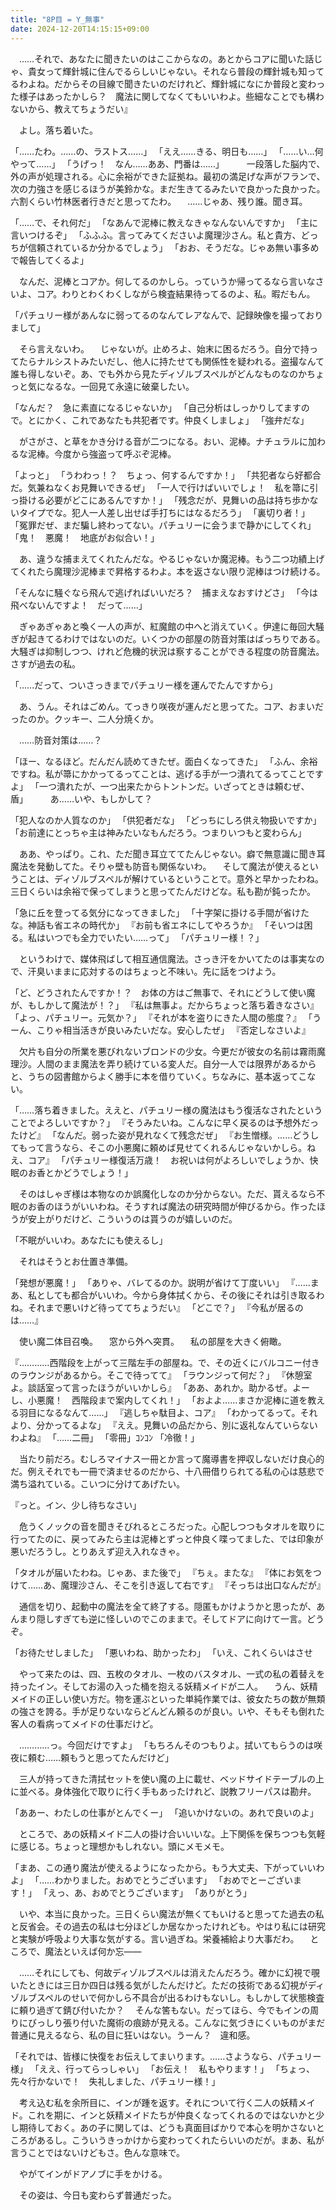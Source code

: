 ```yaml
---
title: "8P目 = Y_無事"
date: 2024-12-20T14:15:15+09:00
---
```

　……それで、あなたに聞きたいのはここからなの。あとからコアに聞いた話じゃ、貴女って輝針城に住んでるらしいじゃない。それなら普段の輝針城も知ってるわよね。だからその目線で聞きたいのだけれど、輝針城になにか普段と変わった様子はあったかしら？　魔法に関してなくてもいいわよ。些細なことでも構わないから、教えてちょうだい』

　よし。落ち着いた。


「……たわ。……の、ラストス……」
「ええ……きる、明日も……」
「……い…何やって……」
「うげっ！　なん……ああ、門番は……」
　
　一段落した脳内で、外の声が処理される。心に余裕ができた証拠ね。最初の満足げな声がフランで、次の力強さを感じるほうが美鈴かな。まだ生きてるみたいで良かった良かった。六割くらい竹林医者行きだと思ってたわ。
　……じゃあ、残り誰。聞き耳。

「……で、それ何だ」
「なあんで泥棒に教えなきゃなんないんですか」
「主に言いつけるぞ」
「ふふふ。言ってみてくださいよ魔理沙さん。私と貴方、どっちが信頼されているか分かるでしょう」
「おお、そうだな。じゃあ無い事多めで報告してくるよ」

　なんだ、泥棒とコアか。何してるのかしら。っていうか帰ってるなら言いなさいよ、コア。わりとわくわくしながら検査結果待ってるのよ、私。暇だもん。

「パチュリー様があんなに弱ってるのなんてレアなんで、記録映像を撮っておりまして」

　そら言えないわ。
　じゃないが。止めろよ、始末に困るだろう。自分で持ってたらナルシストみたいだし、他人に持たせても関係性を疑われる。盗撮なんて誰も得しないぞ。あ、でも外から見たディゾルブスペルがどんなものなのかちょっと気になるな。一回見て永遠に破棄したい。

「なんだ？　急に素直になるじゃないか」
「自己分析はしっかりしてますので。とにかく、これであなたも共犯者です。仲良くしましょ」
「強弁だな」

　がさがさ、と草をかき分ける音が二つになる。おい、泥棒。ナチュラルに加わるな泥棒。今度から強盗って呼ぶぞ泥棒。

「よっと」
「うわわっ！？　ちょっ、何するんですか！」
「共犯者なら好都合だ。気兼ねなくお見舞いできるぜ」
「一人で行けばいいでしょ！　私を箒に引っ掛ける必要がどこにあるんですか！」
「残念だが、見舞いの品は持ち歩かないタイプでな。犯人一人差し出せば手打ちにはなるだろう」
「裏切り者！」
「冤罪だぜ、まだ騙し終わってない。パチュリーに会うまで静かにしてくれ」
「鬼！　悪魔！　地底がお似合い！」

　あ、違うな捕まえてくれたんだな。やるじゃないか魔泥棒。もう二つ功績上げてくれたら魔理沙泥棒まで昇格するわよ。本を返さない限り泥棒はつけ続ける。

「そんなに騒ぐなら飛んで逃げればいいだろ？　捕まえなおすけどさ」
「今は飛べないんですよ！　だって……」

　ぎゃあぎゃあと喚く一人の声が、紅魔館の中へと消えていく。伊達に毎回大騒ぎが起きてるわけではないのだ。いくつかの部屋の防音対策はばっちりである。大騒ぎは抑制しつつ、けれど危機的状況は察することができる程度の防音魔法。さすが過去の私。

「……だって、ついさっきまでパチュリー様を運んでたんですから」

　あ、うん。それはごめん。てっきり咲夜が運んだと思ってた。コア、おまいだったのか。クッキー、二人分焼くか。

　……防音対策は……？

「ほー、なるほど。だんだん読めてきたぜ。面白くなってきた」
「ふん、余裕ですね。私が箒にかかってるってことは、逃げる手が一つ潰れてるってことですよ」
「一つ潰れたが、一つ出来たからトントンだ。いざってときは頼むぜ、盾」
　
　あ……いや、もしかして？

「犯人なのか人質なのか」
「供犯者だな」
「どっちにしろ供え物扱いですか」
「お前達にとっちゃ主は神みたいなもんだろう。つまりいつもと変わらん」

　ああ、やっぱり。これ、ただ聞き耳立ててたんじゃない。癖で無意識に聞き耳魔法を発動してた。そりゃ壁も防音も関係ないわ。
　そして魔法が使えるということは、ディゾルブスペルが解けているということで。意外と早かったわね。三日くらいは余裕で保ってしまうと思ってたんだけどな。私も勘が鈍ったか。

「急に丘を登ってる気分になってきました」
「十字架に掛ける手間が省けたな。神話も省エネの時代か」
『お前も省エネにしてやろうか』
「そいつは困る。私はいつでも全力でいたい……って」
「パチュリー様！？」

　というわけで、媒体飛ばして相互通信魔法。さっき汗をかいてたのは事実なので、汗臭いままに応対するのはちょっと不味い。先に話をつけよう。

「ど、どうされたんですか！？　お体の方はご無事で、それにどうして使い魔が、もしかして魔法が！？」
『私は無事よ。だからちょっと落ち着きなさい』
「よっ、パチュリー。元気か？」
『それが本を盗りにきた人間の態度？』
「うーん、こりゃ相当活きが良いみたいだな。安心したぜ」
『否定しなさいよ』

　欠片も自分の所業を悪びれないブロンドの少女。今更だが彼女の名前は霧雨魔理沙。人間のまま魔法を弄り続けている変人だ。自分一人では限界があるからと、うちの図書館からよく勝手に本を借りていく。ちなみに、基本返ってこない。

「……落ち着きました。ええと、パチュリー様の魔法はもう復活なされたということでよろしいですか？」
『そうみたいね。こんなに早く戻るのは予想外だったけど』
「なんだ。弱った姿が見れなくて残念だぜ」
『お生憎様。……どうしてもって言うなら、そこの小悪魔に頼めば見せてくれるんじゃないかしら。ねえ、コア』
「パチュリー様復活万歳！　お祝いは何がよろしいでしょうか、快眠のお香とかどうでしょう！」

　そのはしゃぎ様は本物なのか誤魔化しなのか分からない。ただ、貰えるなら不眠のお香のほうがいいわね。そうすれば魔法の研究時間が伸びるから。作ったほうが安上がりだけど、こういうのは貰うのが嬉しいのだ。

「不眠がいいわ。あなたにも使えるし」

　それはそうとお仕置き準備。

「発想が悪魔！」
「ありゃ、バレてるのか。説明が省けて丁度いい」
『……まあ、私としても都合がいいわ。今から身体拭くから、その後にそれは引き取るわね。それまで悪いけど待っててちょうだい』
「どこで？」
『今私が居るのは……』

　使い魔二体目召喚。
　窓から外へ突貫。
　私の部屋を大きく俯瞰。

『…………西階段を上がって三階左手の部屋ね。で、その近くにバルコニー付きのラウンジがあるから。そこで待ってて』
「ラウンジって何だ？」
『休憩室よ。談話室って言ったほうがいいかしら』
「ああ、あれか。助かるぜ。よーし、小悪魔！　西階段まで案内してくれ！」
「およよ……まさか泥棒に道を教える羽目になるなんて……」
『逃しちゃ駄目よ、コア』
「わかってるって。それより、分かってるよな」
『ええ。見舞いの品だから、別に返礼なんていらないわよね』
「……二冊」
「零冊」ｺﾝｺﾝ
「冷徹！」

　当たり前だろ。むしろマイナス一冊とか言って魔導書を押収しないだけ良心的だ。例えそれでも一冊で済ませるのだから、十八冊借りられてる私の心は慈悲で満ち溢れている。こいつに分けてあげたい。

『っと。イン、少し待ちなさい」

　危うくノックの音を聞きそびれるところだった。心配しつつもタオルを取りに行ってたのに、戻ってみたら主は泥棒とずっと仲良く喋ってました、では印象が悪いだろうし。とりあえず迎え入れなきゃ。

「タオルが届いたわね。じゃあ、また後で」
『ちぇ。またな』
『体にお気をつけて……あ、魔理沙さん、そこを引き返して右です』
『そっちは出口なんだが』

　通信を切り、起動中の魔法を全て終了する。隠匿もかけようかと思ったが、あんまり隠しすぎても逆に怪しいのでこのままで。そしてドアに向けて一言。どうぞ。

「お待たせしました」
「悪いわね、助かったわ」
「いえ、これくらいはさせ

　やって来たのは、四、五枚のタオル、一枚のバスタオル、一式の私の着替えを持ったイン。そしてお湯の入った桶を抱える妖精メイドがニ人。
　うん、妖精メイドの正しい使い方だ。物を運ぶといった単純作業では、彼女たちの数が無類の強さを誇る。手が足りないならどんどん頼るのが良い。いや、そもそも倒れた客人の看病ってメイドの仕事だけど。

　…………っ。今回だけですよ」
「もちろんそのつもりよ。拭いてもらうのは咲夜に頼む……頼もうと思ってたんだけど」

　三人が持ってきた清拭セットを使い魔の上に載せ、ベッドサイドテーブルの上に並べる。身体強化で取りに行く手もあったけれど、説教フリーパスは勘弁。

「ああー、わたしの仕事がとんでくー」
「追いかけないの。あれで良いのよ」

　ところで、あの妖精メイド二人の掛け合いいいな。上下関係を保ちつつも気軽に感じる。ちょっと理想かもしれない。頭にメモメモ。

「まあ、この通り魔法が使えるようになったから。もう大丈夫、下がっていいわよ」
「……わかりました。おめでとうございます」
「おめでとーございます！」
「えっ、あ、おめでとうございます」
「ありがとう」

　いや、本当に良かった。三日くらい魔法が無くてもいけると思ってた過去の私と反省会。その過去の私は七分ほどしか居なかったけれども。やはり私には研究と実験が呼吸より大事な気がする。言い過ぎね。栄養補給より大事だわ。
　ところで、魔法といえば何か忘――


　……それにしても、何故ディゾルブスペルは消えたんだろう。確かに幻視で覗いたときには三日か四日は残る気がしたんだけど。ただの技術である幻視がディゾルブスペルのせいで何かしら不具合が出るわけもないし。もしかして状態検査に頼り過ぎて錆び付いたか？
　そんな筈もない。だってほら、今でもインの周りにびっしり張り付いた魔術の痕跡が見える。こんなに気づきにくいものがまだ普通に見えるなら、私の目に狂いはない。うーん？　違和感。

「それでは、皆様に快復をお伝えしてまいります。……さようなら、パチュリー様」
「ええ、行ってらっしゃい」
「お伝え！　私もやります！」
「ちょっ、先々行かないで！　失礼しました、パチュリー様！」

　考え込む私を余所目に、インが踵を返す。それについて行く二人の妖精メイド。これを期に、インと妖精メイドたちが仲良くなってくれるのではないかと少し期待しておく。あの子に関しては、どうも真面目ばかりで本心を明かさないところがあるし。こういうきっかけから変わってくれたらいいのだが。まあ、私が言うことではないけどもさ。色んな意味で。

　やがてインがドアノブに手をかける。

　その姿は、今日も変わらず普通だった。
